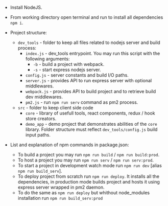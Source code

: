 - Install NodeJS.
- From working directory open terminal and run to install all dependencies `npm i`.
- Project structure:
    - `dev_tools` - folder to keep all files related to nodejs server and build process:
        - `index.js` - dev_tools entrypoint. You may run this script with the following arguments:
            - `-b` - build a project with webpack.
            - `-s` - start express nodejs server.
        - `config.js` - server constants and build I/O paths.
        - `server.js` - provides API to run express server with optional middlewares.
        - `webpack.js` - provides API to build project and to retrieve build dev middlewares.
        - `pm2.js` - run `npm run serv` command as pm2 process.
    - `src` - folder to keep client side code
        - `core` - library of usefull tools, react components, redux / hook store creators.
        - `demo_app` - demo project that demonstrates abilities of the `core` library. Folder structure must reflect `dev_tools/config.js` build input paths.


- List and explanation of npm commands in package.json:
    - To build a project you may run `npm run build` / `npm run build:prod`.
    - To host a project you may run `npm run serv` / `npm run serv:prod`.
    - To start a project in development watch mode run `npm run dev` [alias `npm run build_serv`].
    - To deploy project from scratch run `npm run deploy`. It installs all the dependencies, in production mode builds project and hosts it using express server wrapped in pm2 daemon.
    - To do the same as `npm run deploy` but whithout node_modules installation run `npm run build_serv:prod`

